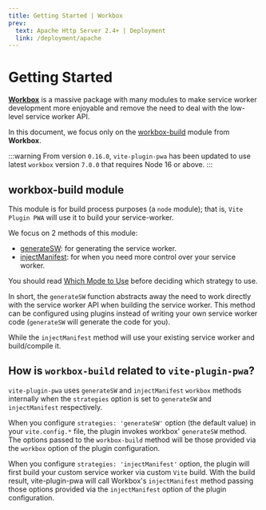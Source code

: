 ```yaml
---
title: Getting Started | Workbox
prev:
  text: Apache Http Server 2.4+ | Deployment
  link: /deployment/apache
---
```


# Getting Started

[**Workbox**](https://developer.chrome.com/docs/workbox/) is a massive package with many modules to make service worker development more enjoyable and remove the need to deal with the low-level service worker API.

In this document, we focus only on the [workbox-build](https://developer.chrome.com/docs/workbox/modules/workbox-build) module from **Workbox**.

:::warning
From version `0.16.0`, `vite-plugin-pwa` has been updated to use latest `workbox` version `7.0.0` that requires Node 16 or above.
:::

## workbox-build module

This module is for build process purposes (a `node` module); that is, `Vite Plugin PWA` will use it to build your service-worker.

We focus on 2 methods of this module:
- [generateSW](/workbox/generate-sw): for generating the service worker.
- [injectManifest](/workbox/inject-manifest): for when you need more control over your service worker.

You should read [Which Mode to Use](https://developer.chrome.com/docs/workbox/modules/workbox-build/#which-mode-to-use) before deciding which strategy to use.

In short, the `generateSW` function abstracts away the need to work directly with the service worker API when building the service worker. This method can be configured using plugins instead of writing your own service worker code (`generateSW` will generate the code for you).

While the `injectManifest` method will use your existing service worker and build/compile it.

## How is `workbox-build` related to `vite-plugin-pwa`?

`vite-plugin-pwa` uses `generateSW` and `injectManifest` `workbox` methods internally when the `strategies` option is set to `generateSW` and `injectManifest` respectively.

When you configure `strategies: 'generateSW'` option (the default value) in your `vite.config.*` file, the plugin invokes workbox' `generateSW` method. The options passed to the `workbox-build` method will be those provided via the `workbox` option of the plugin configuration.

When you configure `strategies: 'injectManifest'` option, the plugin will first build your custom service worker via custom `Vite` build. With the build result, vite-plugin-pwa will call Workbox's `injectManifest` method passing those options provided via the `injectManifest` option of the plugin configuration.
